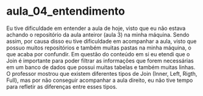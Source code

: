# aula_04_entendimento

Eu tive dificuldade em entender a aula de hoje, visto que eu não estava achando o repositório da aula anteiror (aula 3) na minha máquina. Sendo assim, por causa disso eu tive dificuldade em acompanhar a aula, visto que possuo muitos repositórios e também muitas pastas na minha máquina, o que acaba por confundir. 
Em questão do conteúdo em si eu etendi que o Join é importante para poder filtrar as informações que forem necessárias em um banco de dados que possui muitas tabelas e também muitas linhas. 
O professor mostrou que existem diferentes tipos de Join (Inner, Left, Rigth, Full), mas por não conseguir acompanhar a aula direito, eu não tive tempo para refletir as diferenças entre esses tipos.
